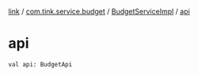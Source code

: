[link](../../index.md) / [com.tink.service.budget](../index.md) / [BudgetServiceImpl](index.md) / [api](./api.md)

# api

`val api: BudgetApi`
